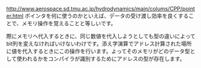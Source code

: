 http://www.aerospace.sd.tmu.ac.jp/hydrodynamics/main/colums/CPP/pointer.html
ポインタを何に使うのかといえば、データの受け渡し効率を良くすることで、メモリ操作を覚えることと等しいです。


際にメモリへ代入するときに、同じ数値を代入しようとしても型の違いによってbit列を変えなければいけないわけです。添え字演算でアドレス計算された場所に値を代入するときにこの操作を行います。よってそのメモリがどのデータ型として使われるかをコンパイラが識別するためにアドレスの型が存在します。
